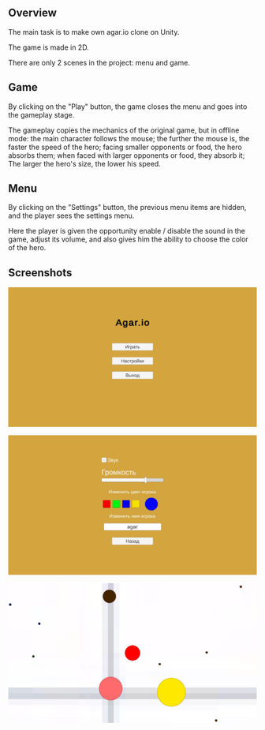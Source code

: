## Overview

The main task is to make own agar.io clone on Unity.

The game is made in 2D.

There are only 2 scenes in the project: menu and game.

## Game

By clicking on the "Play" button, the game closes the menu and goes into the gameplay stage.

The gameplay copies the mechanics of the original game, but in offline mode: the main character follows the mouse; the further the mouse is, the faster the speed of the hero; facing smaller opponents or food, the hero absorbs them;
when faced with larger opponents or food, they absorb it; The larger the hero's size, the lower his speed.

## Menu

By clicking on the "Settings" button, the previous menu items are hidden, and
the player sees the settings menu.

Here the player is given the opportunity
enable / disable the sound in the game, adjust its volume, and also gives him the ability to choose the color of the hero.

## Screenshots

![Main Menu](https://github.com/Lmittie/agario-clone/blob/main/Examples/menu.jpeg?raw=true)

![Settings Menu](https://github.com/Lmittie/agario-clone/blob/main/Examples/settings.jpeg?raw=true)

![Game](https://github.com/Lmittie/agario-clone/blob/main/Examples/game.jpeg?raw=true)

